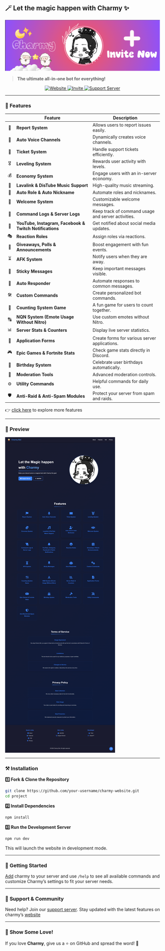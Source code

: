 ## 🪄 Let the magic happen with **Charmy** ✨

![Charmy Banner](https://raw.githubusercontent.com/yurehito/docs/main/Screenshot%202025-04-02%20204134.png)  

> **The ultimate all-in-one bot for everything!**

<p align="center">
  <a href="https://charmy.is-a.dev">
    <img src="https://img.shields.io/badge/Charmy-Website-blue?style=for-the-badge&logo=google-chrome" alt="Website"/>
  </a>
  <a href="https://discord.com/oauth2/authorize?client_id=1342845939978735718">
    <img src="https://img.shields.io/badge/Invite-Charmy-blueviolet?style=for-the-badge&logo=discord" alt="Invite"/>
  </a>
  <a href="https://dsc.gg/zipify">
    <img src="https://img.shields.io/badge/Join-Support%20Server-5865F2?style=for-the-badge&logo=discord&logoColor=white" alt="Support Server"/>
  </a>
</p>

---

### 🚀 **Features**  

|  | Feature | Description |
|:-:|---------|-------------|
| 📢 | **Report System** | Allows users to report issues easily. |
| 🎤 | **Auto Voice Channels** | Dynamically creates voice channels. |
| 🎫 | **Ticket System** | Handle support tickets efficiently. |
| 🎖️ | **Leveling System** | Rewards user activity with levels. |
| 💰 | **Economy System** | Engage users with an in-server economy. |
| 🎵 | **Lavalink & DisTube Music Support** | High-quality music streaming. |
| 🔰 | **Auto Role & Auto Nickname** | Automate roles and nicknames. |
| 👋 | **Welcome System** | Customizable welcome messages. |
| 📜 | **Command Logs & Server Logs** | Keep track of command usage and server activities. |
| 📡 | **YouTube, Instagram, Facebook & Twitch Notifications** | Get notified about social media updates. |
| 🎭 | **Reaction Roles** | Assign roles via reactions. |
| 🎁 | **Giveaways, Polls & Announcements** | Boost engagement with fun events. |
| ⏳ | **AFK System** | Notify users when they are away. |
| 📌 | **Sticky Messages** | Keep important messages visible. |
| 🤖 | **Auto Responder** | Automate responses to common messages. |
| 🛠️ | **Custom Commands** | Create personalized bot commands. |
| 🔢 | **Counting System Game** | A fun game for users to count together. |
| 🔠 | **NQN System (Emote Usage Without Nitro)** | Use custom emotes without Nitro. |
| 📊 | **Server Stats & Counters** | Display live server statistics. |
| 📝 | **Application Forms** | Create forms for various server applications. |
| 🎮 | **Epic Games & Fortnite Stats** | Check game stats directly in Discord. |
| 🎂 | **Birthday System** | Celebrate user birthdays automatically. |
| 🔨 | **Moderation Tools** | Advanced moderation controls. |
| ⚙️ | **Utility Commands** | Helpful commands for daily use. |
| 🛡️ | **Anti-Raid & Anti-Spam Modules** | Protect your server from spam and raids. |

👉 [click here](https://charmy.is-a.dev) to explore more features 

---

### 👀 **Preview**  

![Charmy Preview](https://raw.githubusercontent.com/yurehito/docs/main/charmy%20website%20preview.png)  


---

### ⚒️ **Installation**  

**1️⃣ Fork & Clone the Repository**   
```bash
git clone https://github.com/your-username/charmy-website.git
cd project
```

**2️⃣ Install Dependencies**
```bash
npm install
```

**3️⃣ Run the Development Server**
```bash
npm run dev
```
This will launch the website in development mode.

---

### 🌟 **Getting Started**  

[Add](https://discord.com/oauth2/authorize?client_id=1342845939978735718) charmy to your server and use `/help` to see all available commands and customize Charmy’s settings to fit your server needs.  

---

### 🤝 **Support & Community**  

Need help? Join our [support server](https://dsc.gg/zipify). Stay updated with the latest features on charmy’s [website](https://charmy.is-a.dev)  

---

### 💖 **Show Some Love!**  
If you love **Charmy**, give us a ⭐ on GitHub and spread the word! 🚀  
